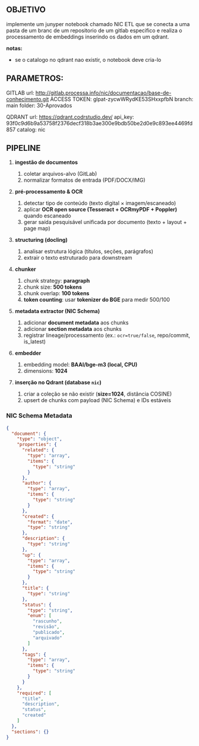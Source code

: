 ## **OBJETIVO**

implemente um junyper notebook chamado NIC ETL que se conecta a uma pasta de um branc de um repositorio de um gitlab especifico e realiza o processamento de embeddings inserindo os dados em um qdrant.

**notas:**
- se o catalogo no qdrant nao existir, o notebook deve cria-lo

## **PARAMETROS:**

GITLAB
url: http://gitlab.processa.info/nic/documentacao/base-de-conhecimento.git
ACCESS TOKEN: glpat-zycwWRydKE53SHxxpfbN
branch: main
folder: 30-Aprovados

QDRANT
url: https://qdrant.codrstudio.dev/
api_key: 93f0c9d6b9a53758f2376decf318b3ae300e9bdb50be2d0e9c893ee4469fd857
catalog: nic

## **PIPELINE**

1. **ingestão de documentos**

   1. coletar arquivos-alvo (GitLab)
   2. normalizar formatos de entrada (PDF/DOCX/IMG)

2. **pré-processamento & OCR**

   1. detectar tipo de conteúdo (texto digital × imagem/escaneado)
   2. aplicar **OCR open source (Tesseract + OCRmyPDF + Poppler)** quando escaneado
   3. gerar saída pesquisável unificada por documento (texto + layout + page map)

3. **structuring (docling)**

   1. analisar estrutura lógica (títulos, seções, parágrafos)
   2. extrair o texto estruturado para downstream

4. **chunker**

   1. chunk strategy: **paragraph**
   2. chunk size: **500 tokens**
   3. chunk overlap: **100 tokens**
   4. **token counting**: usar **tokenizer do BGE** para medir 500/100

5. **metadata extractor (NIC Schema)**

   1. adicionar **document metadata** aos chunks
   2. adicionar **section metadata** aos chunks
   3. registrar lineage/processamento (ex.: `ocr=true/false`, repo/commit, is\_latest)

6. **embedder**

   1. embedding model: **BAAI/bge-m3 (local, CPU)**
   2. dimensions: **1024**

7. **inserção no Qdrant (database `nic`)**

   1. criar a coleção se não existir (**size=1024**, distância COSINE)
   2. upsert de chunks com payload (NIC Schema) e IDs estáveis


### NIC Schema Metadata

```json
{
  "document": {
    "type": "object",
    "properties": {
      "related": {
        "type": "array",
        "items": {
          "type": "string"
        }
      },
      "author": {
        "type": "array",
        "items": {
          "type": "string"
        }
      },
      "created": {
        "format": "date",
        "type": "string"
      },
      "description": {
        "type": "string"
      },
      "up": {
        "type": "array",
        "items": {
          "type": "string"
        }
      },
      "title": {
        "type": "string"
      },
      "status": {
        "type": "string",
        "enum": [
          "rascunho",
          "revisão",
          "publicado",
          "arquivado"
        ]
      },
      "tags": {
        "type": "array",
        "items": {
          "type": "string"
        }
      }
    },
    "required": [
      "title",
      "description",
      "status",
      "created"
    ]
  },
  "sections": {}
}
```